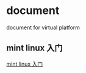 # document
document for virtual platform

## mint linux   入门
[mint linux 入门](https://github.com/prj-common/document/blob/master/mint_linux_start) 
